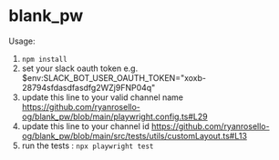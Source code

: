 # blank_pw

Usage:

1. `npm install`
2. set your slack oauth token e.g. $env:SLACK_BOT_USER_OAUTH_TOKEN="xoxb-28794sfdasdfasdfg2WZj9FNP04q"
3. update this line to your valid channel name https://github.com/ryanrosello-og/blank_pw/blob/main/playwright.config.ts#L29
4. update this line to your channel id https://github.com/ryanrosello-og/blank_pw/blob/main/src/tests/utils/customLayout.ts#L13
5. run the tests : `npx playwright test`
